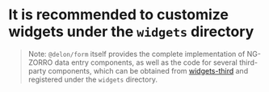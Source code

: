 # It is recommended to customize widgets under the  `widgets`  directory

> Note:  `@delon/form`  itself provides the complete implementation of NG-ZORRO data entry components, as well as the code for several third-party
> components, which can be obtained from [widgets-third](https://github.com/ng-alain/delon/tree/master/packages/form/widgets-third) and registered under
> the  `widgets`  directory.
